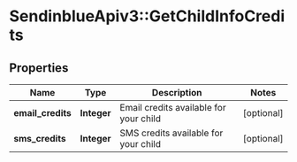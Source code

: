 # SendinblueApiv3::GetChildInfoCredits

## Properties
Name | Type | Description | Notes
------------ | ------------- | ------------- | -------------
**email_credits** | **Integer** | Email credits available for your child | [optional] 
**sms_credits** | **Integer** | SMS credits available for your child | [optional] 


